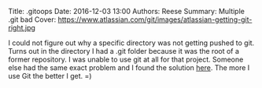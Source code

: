 Title: .gitoops
Date: 2016-12-03 13:00
Authors: Reese
Summary: Multiple .git bad 
Cover: https://www.atlassian.com/git/images/atlassian-getting-git-right.jpg

I could not figure out why a specific directory was not getting pushed to git. Turns out in the directory I had a .git folder because it was the root of a former repository. I was unable to use git at all for that project. Someone else had the same exact problem and I found the solution [here](https://superuser.com/questions/837668/fatal-index-file-corrupt-keeps-repeating-in-git). The more I use Git the better I get. =)

